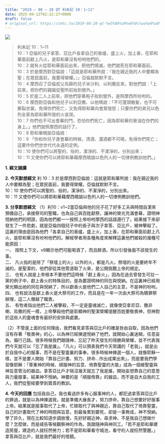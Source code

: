 ```yaml
---
title: "2019 – 08 – 28 QT 利未記 10：1~11"
date: 2025-04-12T02:22:27+0800
draft: false
# original_url: https://cmtc.tw/2019-08-28-qt-%e5%88%a9%e6%9c%aa%e8%a8%98-10%ef%bc%9a111
---
```


![](/images/qt.jpg)
> 利未記 10：1\~11  
> 10：1 亞倫的兒子拿答、亞比戶各拿自己的香爐，盛上火，加上香，在耶和華面前獻上凡火，是耶和華沒有吩咐他們的，  
> 10：2 就有火從耶和華面前出來，把他們燒滅，他們就死在耶和華面前。  
> 10：3 於是摩西對亞倫說：「這就是耶和華所說：『我在親近我的人中要顯為聖；在眾民面前，我要得榮耀。』」亞倫就默默不言。  
> 10：4 摩西召了亞倫叔父烏薛的兒子米沙利、以利撒反來，對他們說：「上前來，把你們的親屬從聖所前抬到營外。」  
> 10：5 於是二人上前來，把他們穿著袍子抬到營外，是照摩西所吩咐的。  
> 10：6 摩西對亞倫和他兒子以利亞撒、以他瑪說：「不可蓬頭散髮，也不可撕裂衣裳，免得你們死亡，又免得耶和華向會眾發怒；只要你們的弟兄以色列全家為耶和華所發的火哀哭。  
> 10：7 你們也不可出會幕的門，恐怕你們死亡，因為耶和華的膏油在你們的身上。」他們就照摩西的話行了。  
> 10：8 耶和華曉諭亞倫說：  
> 10：9 「你和你兒子進會幕的時候，清酒、濃酒都不可喝，免得你們死亡；這要作你們世世代代永遠的定例。  
> 10：10 使你們可以將聖的、俗的，潔淨的、不潔淨的，分別出來；  
> 10：11 又使你們可以將耶和華藉摩西曉諭以色列人的一切律例教訓他們。」

**1. 經文誦讀**

**2.  今天默想經文**
利 10：3 於是摩西對亞倫說：這就是耶和華所說：我在親近我的人中要顯為聖；在眾民面前，我要得榮耀。亞倫就默默不言。  
10：10 使你們可以將聖的、俗的，潔淨的、不潔淨的，分別出來。  
10：11 又使你們可以將耶和華藉摩西曉諭以色列人的一切律例教訓他們。

**3. 分享默想經文**
（1）利10：v1\~2當亞倫與他的兒子花了好多工夫與時間自潔來預備自己，承接祭司的聖職，也為自己與百姓獻祭，讓神的榮光充滿會幕，證明神悅納他們的明證，因為他們都一一按照上帝吩咐摩西的話語遵行了。結果接下來卻發生了一件悲劇，就是亞倫四個兒子中的長子與次子拿答、亞比戶，被神擊殺了。這裏的理由是因為他們「各拿自己的香爐，盛上火，加上香，在耶和華面前獻上凡火，是耶和華沒有吩咐他們的。解經學者用各種角度來解釋這裏他們被殺的幾種可能原因：  
一、 按照上下文，v9顯示他們可能喝酒了，而且醉酒，所以引發後面不該發生的事。  
二、 凡火指的是除了「祭壇上的火」以外的火，都是凡火。祭壇的火是要終年不滅的，是聖潔的，他們卻從其他管道取了火來，是公開挑戰上帝的規定。  
三、 也有人說是上帝根本不要他們這時候「獻上香火」，因為在過去曾發生可拉一黨的例子中，獻上香火的特殊目的，是為要證明神的同在與悅納。在這裏神已經用榮光顯出祂的同在與悅納了，所以獻香火是他們二人自己的主意，不是神的吩咐。  
四、 也有說法是獻上香火是大祭司的工作，而且是在一年一次由大祭司為贖罪祭辦理，這二人僭越了職責。  
五、 有牧者指出他們二人被擊殺，不一定是靈魂滅亡，就像使亞拿尼亞、撒非喇、烏撒的死一樣，上帝擊殺他們是彰顯神的聖潔榮耀提醒百姓要敬畏神，但神對於這些人的靈魂會有最好的安排與處置。

（2）不管是上面的任何理由，我們看見拿答與亞比戶的確是咎由自取，因為他們沒有存著「敬畏神」的心，以為神已經揀選悅納了他們，就開始心裏迷糊，任意妄為，偏行己路。很多時候我們跟隨神，忘記了昨天發生的得勝與榮耀，並不代表我們今天就可以「忘了我是誰」。「凡火」可以預表我們今天常講的「老我」，就是出於自我中心的服事，而不是在聖靈裏的事奉。很多時候神揀選一個人，就像耶穌一樣，並不是要人開始「靠自己計畫、努力、拼命…作出成果出來」，而是要我們學習像耶穌：「尊重神的時候、順服神的旨意、倚靠聖靈的大能」成為一個被聖靈與神旨意管治的器皿。拿答亞比戶才隔沒幾天就忘了我是誰，開始妄想靠自己的意思與力量服事，結果神不悅納。神要的是「順服倚靠」的器皿，而不是自大自我的工人，我們從聖經要學到寶貴的教訓。

**4. 今天的回應**
包括我自己，我也看過許多有心服事神的人，都犯過拿答與亞比戶的罪過，就是以為神揀選我，就是準備大展長才，努力拼命，靠自己想要好好服事上帝。結果就是服事取代了上帝，忙碌取代了與神親近，靠自己取代了倚靠聖靈，自己的計畫取代了神的時間與旨意，到最後累到要死，卻是一事無成，神不悅納。學了許久，現在比較知道步調放慢，先好好親近神，尋求神，不是我自己想做什麼？怎麼做，而是禱告等候觀察神的作為，我跟隨神與神同工。「若不是耶和華建造房屋，建造的人就枉然勞力；若不是耶和華看守城池，看守的人就枉然警醒。」拿答與亞比戶，就是我們最好的借鏡。

